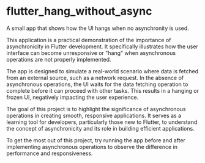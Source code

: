 # flutter_hang_without_async

A small app that shows how the UI hangs when no asynchronity is used.

This application is a practical demonstration of the importance of asynchronicity in Flutter development.
It specifically illustrates how the user interface can become unresponsive or "hang" when asynchronous operations are not properly implemented.

The app is designed to simulate a real-world scenario where data is fetched from an external source, such as a network request.
In the absence of asynchronous operations, the UI waits for the data fetching operation to complete before it can proceed with other tasks.
This results in a hanging or frozen UI, negatively impacting the user experience.

The goal of this project is to highlight the significance of asynchronous operations in creating smooth, responsive applications.
It serves as a learning tool for developers, particularly those new to Flutter, to understand the concept of asynchronicity and its role in building efficient applications.

To get the most out of this project, try running the app before and after implementing asynchronous operations to observe the difference in performance and responsiveness.
